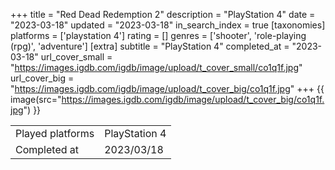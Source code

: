 +++
title = "Red Dead Redemption 2"
description = "PlayStation 4"
date = "2023-03-18"
updated = "2023-03-18"
in_search_index = true
[taxonomies]
platforms = ['playstation 4']
rating = []
genres = ['shooter', 'role-playing (rpg)', 'adventure']
[extra]
subtitle = "PlayStation 4"
completed_at = "2023-03-18"
url_cover_small = "https://images.igdb.com/igdb/image/upload/t_cover_small/co1q1f.jpg"
url_cover_big = "https://images.igdb.com/igdb/image/upload/t_cover_big/co1q1f.jpg"
+++
{{ image(src="https://images.igdb.com/igdb/image/upload/t_cover_big/co1q1f.jpg") }}

|              |            |
| ------------ | ---------- |
| Played platforms    | PlayStation 4 |
| Completed at | 2023/03/18 |

